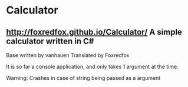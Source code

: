 # Calculator
 http://foxredfox.github.io/Calculator/
A simple calculator written in C#
------------------------------------------------------
Base written by vanhauen
Translated by Foxredfox

It is so far a console application, and only takes 1 argument at the time.

Warning: Crashes in case of string being passed as a argument
